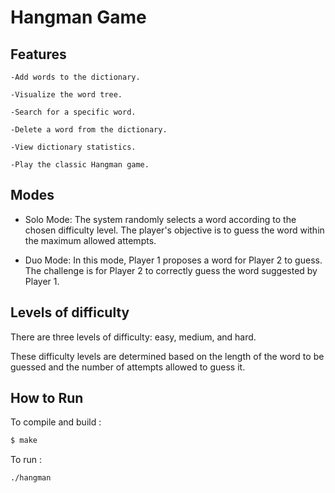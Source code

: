 # Hangman Game

## Features 

    -Add words to the dictionary.
    
    -Visualize the word tree.
    
    -Search for a specific word.
    
    -Delete a word from the dictionary.
    
    -View dictionary statistics.
    
    -Play the classic Hangman game.
    
 ## Modes
- Solo Mode: The system randomly selects a word according to the chosen difficulty level. The player's objective is to guess the word within the maximum allowed attempts.
  
- Duo Mode: In this mode, Player 1 proposes a word for Player 2 to guess. The challenge is for Player 2 to correctly guess the word suggested by Player 1.
 ## Levels of difficulty
  
There are three levels of difficulty: easy, medium, and hard. 

These difficulty levels are determined based on the length of the word to be guessed and the number of attempts allowed to guess it.

## How to Run
To compile and build : 
```bash
$ make
```
To run : 

```bash
./hangman
```

